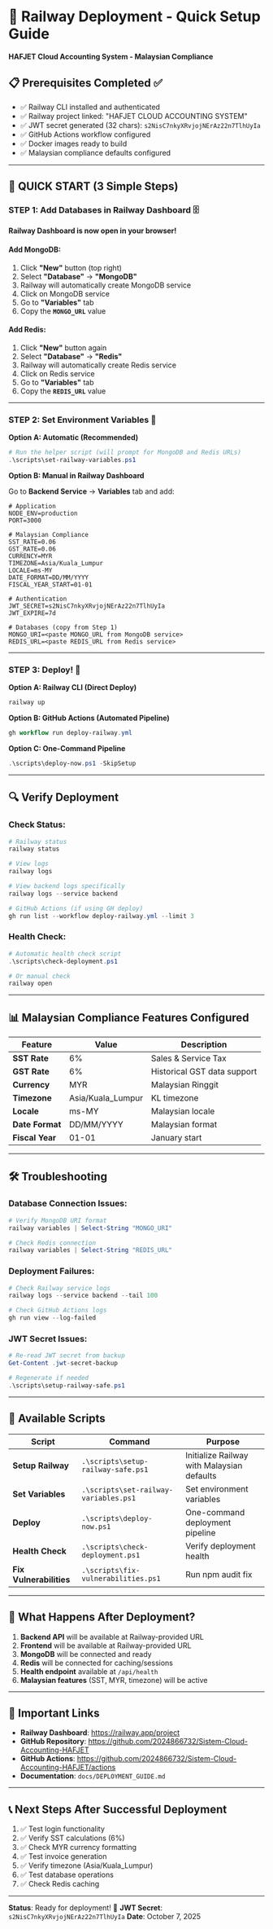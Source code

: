 # 🚀 Railway Deployment - Quick Setup Guide

**HAFJET Cloud Accounting System - Malaysian Compliance**

## 📋 Prerequisites Completed ✅

- ✅ Railway CLI installed and authenticated
- ✅ Railway project linked: "HAFJET CLOUD ACCOUNTING SYSTEM"
- ✅ JWT secret generated (32 chars): `s2NisC7nkyXRvjojNErAz22n7TlhUyIa`
- ✅ GitHub Actions workflow configured
- ✅ Docker images ready to build
- ✅ Malaysian compliance defaults configured

---

## 🎯 QUICK START (3 Simple Steps)

### STEP 1: Add Databases in Railway Dashboard 🗄️

**Railway Dashboard is now open in your browser!**

#### Add MongoDB:
1. Click **"New"** button (top right)
2. Select **"Database"** → **"MongoDB"**
3. Railway will automatically create MongoDB service
4. Click on MongoDB service
5. Go to **"Variables"** tab
6. Copy the **`MONGO_URL`** value

#### Add Redis:
1. Click **"New"** button again
2. Select **"Database"** → **"Redis"**
3. Railway will automatically create Redis service
4. Click on Redis service
5. Go to **"Variables"** tab
6. Copy the **`REDIS_URL`** value

---

### STEP 2: Set Environment Variables 🔧

**Option A: Automatic (Recommended)**
```powershell
# Run the helper script (will prompt for MongoDB and Redis URLs)
.\scripts\set-railway-variables.ps1
```

**Option B: Manual in Railway Dashboard**

Go to **Backend Service** → **Variables** tab and add:

```env
# Application
NODE_ENV=production
PORT=3000

# Malaysian Compliance
SST_RATE=0.06
GST_RATE=0.06
CURRENCY=MYR
TIMEZONE=Asia/Kuala_Lumpur
LOCALE=ms-MY
DATE_FORMAT=DD/MM/YYYY
FISCAL_YEAR_START=01-01

# Authentication
JWT_SECRET=s2NisC7nkyXRvjojNErAz22n7TlhUyIa
JWT_EXPIRE=7d

# Databases (copy from Step 1)
MONGO_URI=<paste MONGO_URL from MongoDB service>
REDIS_URL=<paste REDIS_URL from Redis service>
```

---

### STEP 3: Deploy! 🚀

**Option A: Railway CLI (Direct Deploy)**
```powershell
railway up
```

**Option B: GitHub Actions (Automated Pipeline)**
```powershell
gh workflow run deploy-railway.yml
```

**Option C: One-Command Pipeline**
```powershell
.\scripts\deploy-now.ps1 -SkipSetup
```

---

## 🔍 Verify Deployment

### Check Status:
```powershell
# Railway status
railway status

# View logs
railway logs

# View backend logs specifically
railway logs --service backend

# GitHub Actions (if using GH deploy)
gh run list --workflow deploy-railway.yml --limit 3
```

### Health Check:
```powershell
# Automatic health check script
.\scripts\check-deployment.ps1

# Or manual check
railway open
```

---

## 📊 Malaysian Compliance Features Configured

| Feature | Value | Description |
|---------|-------|-------------|
| **SST Rate** | 6% | Sales & Service Tax |
| **GST Rate** | 6% | Historical GST data support |
| **Currency** | MYR | Malaysian Ringgit |
| **Timezone** | Asia/Kuala_Lumpur | KL timezone |
| **Locale** | ms-MY | Malaysian locale |
| **Date Format** | DD/MM/YYYY | Malaysian format |
| **Fiscal Year** | 01-01 | January start |

---

## 🛠️ Troubleshooting

### Database Connection Issues:
```powershell
# Verify MongoDB URI format
railway variables | Select-String "MONGO_URI"

# Check Redis connection
railway variables | Select-String "REDIS_URL"
```

### Deployment Failures:
```powershell
# Check Railway service logs
railway logs --service backend --tail 100

# Check GitHub Actions logs
gh run view --log-failed
```

### JWT Secret Issues:
```powershell
# Re-read JWT secret from backup
Get-Content .jwt-secret-backup

# Regenerate if needed
.\scripts\setup-railway-safe.ps1
```

---

## 📁 Available Scripts

| Script | Command | Purpose |
|--------|---------|---------|
| **Setup Railway** | `.\scripts\setup-railway-safe.ps1` | Initialize Railway with Malaysian defaults |
| **Set Variables** | `.\scripts\set-railway-variables.ps1` | Set environment variables |
| **Deploy** | `.\scripts\deploy-now.ps1` | One-command deployment pipeline |
| **Health Check** | `.\scripts\check-deployment.ps1` | Verify deployment health |
| **Fix Vulnerabilities** | `.\scripts\fix-vulnerabilities.ps1` | Run npm audit fix |

---

## 🎉 What Happens After Deployment?

1. **Backend API** will be available at Railway-provided URL
2. **Frontend** will be available at Railway-provided URL
3. **MongoDB** will be connected and ready
4. **Redis** will be connected for caching/sessions
5. **Health endpoint** available at `/api/health`
6. **Malaysian features** (SST, MYR, timezone) will be active

---

## 🔗 Important Links

- **Railway Dashboard**: https://railway.app/project
- **GitHub Repository**: https://github.com/2024866732/Sistem-Cloud-Accounting-HAFJET
- **GitHub Actions**: https://github.com/2024866732/Sistem-Cloud-Accounting-HAFJET/actions
- **Documentation**: `docs/DEPLOYMENT_GUIDE.md`

---

## 📞 Next Steps After Successful Deployment

1. ✅ Test login functionality
2. ✅ Verify SST calculations (6%)
3. ✅ Check MYR currency formatting
4. ✅ Test invoice generation
5. ✅ Verify timezone (Asia/Kuala_Lumpur)
6. ✅ Test database operations
7. ✅ Check Redis caching

---

**Status**: Ready for deployment! 🚀
**JWT Secret**: `s2NisC7nkyXRvjojNErAz22n7TlhUyIa`
**Date**: October 7, 2025
